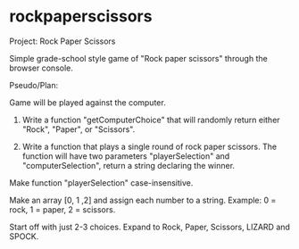 # rockpaperscissors
 Project: Rock Paper Scissors 

Simple grade-school style game of "Rock paper scissors" through the browser console.

Pseudo/Plan:

Game will be played against the computer.

1. Write a function "getComputerChoice" that will randomly return either "Rock", "Paper", or "Scissors".

2. Write a function that plays a single round of rock paper scissors. The function will have two parameters "playerSelection" and "computerSelection", return a string declaring the winner.

Make function "playerSelection" case-insensitive.

Make an array [0, 1 ,2] and assign each number to a string.  Example: 0 = rock, 1 = paper, 2 = scissors.

Start off with just 2-3 choices.  Expand to Rock, Paper, Scissors, LIZARD and SPOCK.